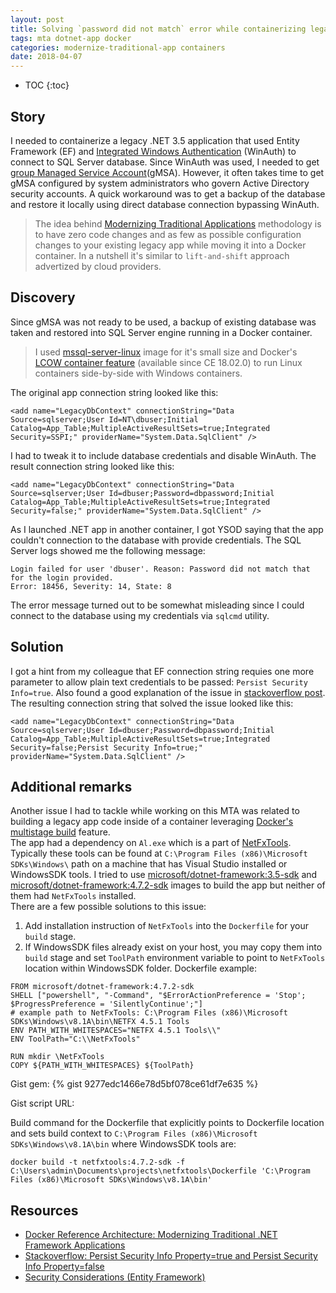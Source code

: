 ```yaml
---
layout: post
title: Solving `password did not match` error while containerizing legacy Entity Framework application
tags: mta dotnet-app docker
categories: modernize-traditional-app containers
date: 2018-04-07
---
```


* TOC
{:toc}

## Story  
I needed to containerize a legacy .NET 3.5 application that used Entity Framework (EF) and [Integrated Windows Authentication](integrated-winauth) (WinAuth) to connect to SQL Server database. Since WinAuth was used, I needed to get [group Managed Service Account](winauth-gmsa)(gMSA). However, it often takes time to get gMSA configured by system administrators who govern Active Directory security accounts. A quick workaround was to get a backup of the database and restore it locally using direct database connection bypassing WinAuth.  

> The idea behind [Modernizing Traditional Applications](docker-mta) methodology is to have zero code changes and as few as possible configuration changes to your existing legacy app while moving it into a Docker container. In a nutshell it's similar to `lift-and-shift` approach advertized by cloud providers.

## Discovery
Since gMSA was not ready to be used, a backup of existing database was taken and restored into SQL Server engine running in a Docker container.  

> I used [mssql-server-linux](mssql-server-linux) image for it's small size and Docker's [LCOW container feature](lcow) (available since CE 18.02.0) to run Linux containers side-by-side with Windows containers.

The original app connection string looked like this:
```
<add name="LegacyDbContext" connectionString="Data Source=sqlserver;User Id=NT\dbuser;Initial Catalog=App_Table;MultipleActiveResultSets=true;Integrated Security=SSPI;" providerName="System.Data.SqlClient" />
```
I had to tweak it to include database credentials and disable WinAuth. The result connection string looked like this:
```
<add name="LegacyDbContext" connectionString="Data Source=sqlserver;User Id=dbuser;Password=dbpassword;Initial Catalog=App_Table;MultipleActiveResultSets=true;Integrated Security=false;" providerName="System.Data.SqlClient" />
```
As I launched .NET app in another container, I got YSOD saying that the app couldn't connection to the database with provide credentials. The SQL Server logs showed me the following message:
```
Login failed for user 'dbuser'. Reason: Password did not match that for the login provided.
Error: 18456, Severity: 14, State: 8
```
The error message turned out to be somewhat misleading since I could connect to the database using my credentials via `sqlcmd` utility.

## Solution
I got a hint from my colleague that EF connection string requies one more parameter to allow plain text credentials to be passed: `Persist Security Info=true`. Also found a good explanation of the issue in [stackoverflow post](stackoverflow-ef).  
The resulting connection string that solved the issue looked like this:
```
<add name="LegacyDbContext" connectionString="Data Source=sqlserver;User Id=dbuser;Password=dbpassword;Initial Catalog=App_Table;MultipleActiveResultSets=true;Integrated Security=false;Persist Security Info=true;" providerName="System.Data.SqlClient" />
```

## Additional remarks
Another issue I had to tackle while working on this MTA was related to building a legacy app code inside of a container leveraging [Docker's multistage build](multistage-build) feature.  
The app had a dependency on `Al.exe` which is a part of [NetFxTools](https://docs.microsoft.com/en-us/dotnet/framework/tools/). Typically these tools can be found at `C:\Program Files (x86)\Microsoft SDKs\Windows\` path on a machine that has Visual Studio installed or WindowsSDK tools. I tried to use [microsoft/dotnet-framework:3.5-sdk](msft-dotnet-framework) and [microsoft/dotnet-framework:4.7.2-sdk](msft-dotnet-framework) images to build the app but neither of them had `NetFxTools` installed.  
There are a few possible solutions to this issue:
1. Add installation instruction of `NetFxTools` into the `Dockerfile` for your `build` stage.
2. If WindowsSDK files already exist on your host, you may copy them into `build` stage and set `ToolPath` environment variable to point to `NetFxTools` location within WindowsSDK folder. Dockerfile example:  
```
FROM microsoft/dotnet-framework:4.7.2-sdk
SHELL ["powershell", "-Command", "$ErrorActionPreference = 'Stop'; $ProgressPreference = 'SilentlyContinue';"]
# example path to NetFxTools: C:\Program Files (x86)\Microsoft SDKs\Windows\v8.1A\bin\NETFX 4.5.1 Tools
ENV PATH_WITH_WHITESPACES="NETFX 4.5.1 Tools\\"
ENV ToolPath="C:\\NetFxTools"

RUN mkdir \NetFxTools
COPY ${PATH_WITH_WHITESPACES} ${ToolPath}
```

Gist gem:
{% gist 9277edc1466e78d5bf078ce61df7e635 %}  

Gist script URL:
<script src="https://gist.github.com/ivansharamok/9277edc1466e78d5bf078ce61df7e635.js"></script>

Build command for the Dockerfile that explicitly points to Dockerfile location and sets build context to `C:\Program Files (x86)\Microsoft SDKs\Windows\v8.1A\bin` where WindowsSDK tools are:  
```
docker build -t netfxtools:4.7.2-sdk -f C:\Users\admin\Documents\projects\netfxtools\Dockerfile 'C:\Program Files (x86)\Microsoft SDKs\Windows\v8.1A\bin'
```

## Resources
* [Docker Reference Architecture: Modernizing Traditional .NET Framework Applications](https://success.docker.com/article/modernizing-traditional-dot-net-applications)
* [Stackoverflow: Persist Security Info Property=true and Persist Security Info Property=false](stackoverflow-ef)
* [Security Considerations (Entity Framework)](https://docs.microsoft.com/en-us/dotnet/framework/data/adonet/ef/security-considerations)

[docker-mta]: https://goto.docker.com/MTAkit.html
[mssql-server-linux]: https://store.docker.com/images/mssql-server-linux
[winauth-gmsa]: https://docs.microsoft.com/en-us/previous-versions/windows/it-pro/windows-server-2012-R2-and-2012/hh831782(v=ws.11)
[integrated-winauth]: https://success.docker.com/article/modernizing-traditional-dot-net-applications/#integratedwindowsauthentication
[lcow]: https://docs.docker.com/docker-for-windows/edge-release-notes/#docker-community-edition-18020-ce-rc1-win50-2018-01-26
[stackoverflow-ef]: https://stackoverflow.com/questions/30419627/persist-security-info-property-true-and-persist-security-info-property-false
[multistage-build]: https://docs.docker.com/develop/develop-images/multistage-build/
[msft-dotnet-framework]: https://hub.docker.com/r/microsoft/dotnet-framework/
